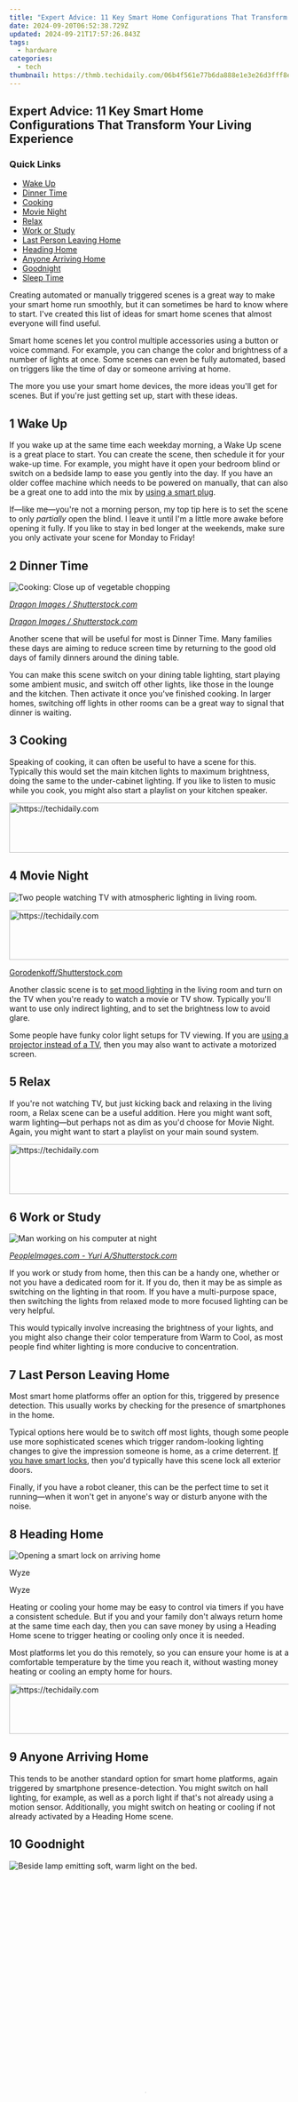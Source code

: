 ```yaml
---
title: "Expert Advice: 11 Key Smart Home Configurations That Transform Your Living Experience"
date: 2024-09-20T06:52:38.729Z
updated: 2024-09-21T17:57:26.843Z
tags:
  - hardware
categories:
  - tech
thumbnail: https://thmb.techidaily.com/06b4f561e77b6da888e1e3e26d3fff8eafe69267efcd4ca3c81ccca7b6840330.jpg
---
```


## Expert Advice: 11 Key Smart Home Configurations That Transform Your Living Experience

### Quick Links

* [Wake Up](https://extra-skills.techidaily.com/2024-approved-m1-demystified-apple-redefines-chipset-technology/)
* [Dinner Time](https://vp-tips.techidaily.com/new-the-finest-televisions-on-the-market-top-ten-4ks-for-2024/)
* [Cooking](https://twitter-videos.techidaily.com/updated-twitter-video-requirements-how-to-upload-a-video-on-twitter-in-2024/)
* [Movie Night](https://remote-screen-capture.techidaily.com/updated-navigating-zooms-share-functionality-for-2024/)
* [Relax](https://hardware-tips.techidaily.com/exploring-new-horizons-with-toms-technology-insights/)
* [Work or Study](https://extra-hints.techidaily.com/the-speedy-photographers-guide-to-google-collage-crafting/)
* [Last Person Leaving Home](https://program-issues.techidaily.com/step-by-step-fixes-for-audio-malfunctions-in-fallout-4-pc-edition/)
* [Heading Home](https://youtube-videos.techidaily.com/2024-approved-elevating-your-youtube-presence-with-effective-tags/)
* [Anyone Arriving Home](https://extra-tips.techidaily.com/advanced-rendering-gpus-for-4k-experience/)
* [Goodnight](https://screen-recording.techidaily.com/updated-2024-approved-expand-your-library-prime-10-ps5-extra-drives/)
* [Sleep Time](https://android-unlock.techidaily.com/how-to-remove-forgotten-pin-of-your-lava-blaze-pro-5g-by-drfone-android/)

 Creating automated or manually triggered scenes is a great way to make your smart home run smoothly, but it can sometimes be hard to know where to start. I've created this list of ideas for smart home scenes that almost everyone will find useful.

 Smart home scenes let you control multiple accessories using a button or voice command. For example, you can change the color and brightness of a number of lights at once. Some scenes can even be fully automated, based on triggers like the time of day or someone arriving at home.

 The more you use your smart home devices, the more ideas you'll get for scenes. But if you're just getting set up, start with these ideas.

## 1  Wake Up 

 If you wake up at the same time each weekday morning, a Wake Up scene is a great place to start. You can create the scene, then schedule it for your wake-up time. For example, you might have it open your bedroom blind or switch on a bedside lamp to ease you gently into the day. If you have an older coffee machine which needs to be powered on manually, that can also be a great one to add into the mix by [using a smart plug](https://android-location-track.techidaily.com/2-ways-to-monitor-huawei-nova-y71-activity-drfone-by-drfone-virtual-android/).

 If—like me—you're not a morning person, my top tip here is to set the scene to only _partially_ open the blind. I leave it until I'm a little more awake before opening it fully. If you like to stay in bed longer at the weekends, make sure you only activate your scene for Monday to Friday!

## 2  Dinner Time 

![Cooking: Close up of vegetable chopping](https://static1.howtogeekimages.com/wordpress/wp-content/uploads/2022/11/7bd56eda.png) 

_[Dragon Images / Shutterstock.com](https://www.shutterstock.com/image-photo/woman-following-recipe-on-digital-tablet-254202712)_

_[Dragon Images / Shutterstock.com](https://www.shutterstock.com/image-photo/woman-following-recipe-on-digital-tablet-254202712)_

 Another scene that will be useful for most is Dinner Time. Many families these days are aiming to reduce screen time by returning to the good old days of family dinners around the dining table.

 You can make this scene switch on your dining table lighting, start playing some ambient music, and switch off other lights, like those in the lounge and the kitchen. Then activate it once you've finished cooking. In larger homes, switching off lights in other rooms can be a great way to signal that dinner is waiting.

## 3  Cooking 

 Speaking of cooking, it can often be useful to have a scene for this. Typically this would set the main kitchen lights to maximum brightness, doing the same to the under-cabinet lighting. If you like to listen to music while you cook, you might also start a playlist on your kitchen speaker.

<!-- affiliate ads begin -->
<a href="https://oneplusfr.sjv.io/c/5597632/1622438/14044" target="_top" id="1622438">
  <img src="//a.impactradius-go.com/display-ad/14044-1622438" border="0" alt="https://techidaily.com" width="728" height="90"/>
</a>
<img height="0" width="0" src="https://oneplusfr.sjv.io/i/5597632/1622438/14044" style="position:absolute;visibility:hidden;" border="0" />
<!-- affiliate ads end -->

## 4  Movie Night 

![Two people watching TV with atmospheric lighting in living room.](https://static1.howtogeekimages.com/wordpress/wp-content/uploads/2024/07/two-people-watching-tv-with-atmospheric-lighting-in-living-room.jpg) 

<!-- affiliate ads begin -->
<a href="https://appsumo.8odi.net/c/5597632/2151889/7443" target="_top" id="2151889">
  <img src="//a.impactradius-go.com/display-ad/7443-2151889" border="0" alt="https://techidaily.com" width="728" height="90"/>
</a>
<img height="0" width="0" src="https://appsumo.8odi.net/i/5597632/2151889/7443" style="position:absolute;visibility:hidden;" border="0" />
<!-- affiliate ads end -->

[Gorodenkoff/Shutterstock.com](https://www.shutterstock.com/image-photo/authentic-couple-spending-time-home-sitting-2149434415 "Gorodenkoff")

 Another classic scene is to [set mood lighting](https://program-issues.techidaily.com/quick-solutions-resolving-issues-with-genshin-impact-startup/) in the living room and turn on the TV when you're ready to watch a movie or TV show. Typically you'll want to use only indirect lighting, and to set the brightness low to avoid glare.

 Some people have funky color light setups for TV viewing. If you are [using a projector instead of a TV](https://fox-boxes.techidaily.com/in-2024-masterful-video-starts-get-them-for-free/), then you may also want to activate a motorized screen.

## 5  Relax 

 If you're not watching TV, but just kicking back and relaxing in the living room, a Relax scene can be a useful addition. Here you might want soft, warm lighting—but perhaps not as dim as you'd choose for Movie Night. Again, you might want to start a playlist on your main sound system.

<!-- affiliate ads begin -->
<a href="https://ephamedtechinc.pxf.io/c/5597632/2126492/26400" target="_top" id="2126492">
  <img src="//a.impactradius-go.com/display-ad/26400-2126492" border="0" alt="https://techidaily.com" width="640" height="90"/>
</a>
<img height="0" width="0" src="https://ephamedtechinc.pxf.io/i/5597632/2126492/26400" style="position:absolute;visibility:hidden;" border="0" />
<!-- affiliate ads end -->

## 6  Work or Study 

![Man working on his computer at night](https://static1.howtogeekimages.com/wordpress/wp-content/uploads/2022/10/Night-Working-Emails.jpg) 

_[PeopleImages.com - Yuri A/Shutterstock.com](https://www.shutterstock.com/image-photo/studying-deep-into-night-cropped-shot-2167338593)_

 If you work or study from home, then this can be a handy one, whether or not you have a dedicated room for it. If you do, then it may be as simple as switching on the lighting in that room. If you have a multi-purpose space, then switching the lights from relaxed mode to more focused lighting can be very helpful.

 This would typically involve increasing the brightness of your lights, and you might also change their color temperature from Warm to Cool, as most people find whiter lighting is more conducive to concentration.

## 7  Last Person Leaving Home 

 Most smart home platforms offer an option for this, triggered by presence detection. This usually works by checking for the presence of smartphones in the home.

 Typical options here would be to switch off most lights, though some people use more sophisticated scenes which trigger random-looking lighting changes to give the impression someone is home, as a crime deterrent. [If you have smart locks](https://extra-skills.techidaily.com/2024-approved-periscope-recording-for-beginners-a-complete-walkthrough/), then you'd typically have this scene lock all exterior doors.

 Finally, if you have a robot cleaner, this can be the perfect time to set it running—when it won't get in anyone's way or disturb anyone with the noise.

## 8  Heading Home 

![Opening a smart lock on arriving home](https://static1.howtogeekimages.com/wordpress/wp-content/uploads/2021/02/586e508f-2.png) 

Wyze

Wyze

 Heating or cooling your home may be easy to control via timers if you have a consistent schedule. But if you and your family don't always return home at the same time each day, then you can save money by using a Heading Home scene to trigger heating or cooling only once it is needed.

 Most platforms let you do this remotely, so you can ensure your home is at a comfortable temperature by the time you reach it, without wasting money heating or cooling an empty home for hours.

<!-- affiliate ads begin -->
<a href="https://coinrule.sjv.io/c/5597632/1958378/18409" target="_top" id="1958378">
  <img src="//a.impactradius-go.com/display-ad/18409-1958378" border="0" alt="https://techidaily.com" width="728" height="90"/>
</a>
<img height="0" width="0" src="https://coinrule.sjv.io/i/5597632/1958378/18409" style="position:absolute;visibility:hidden;" border="0" />
<!-- affiliate ads end -->

## 9  Anyone Arriving Home 

 This tends to be another standard option for smart home platforms, again triggered by smartphone presence-detection. You might switch on hall lighting, for example, as well as a porch light if that's not already using a motion sensor. Additionally, you might switch on heating or cooling if not already activated by a Heading Home scene.

## 10  Goodnight 

![Beside lamp emitting soft, warm light on the bed.](https://static1.howtogeekimages.com/wordpress/wp-content/uploads/2024/07/beside-lamp-emitting-soft-warm-light-on-the-bed.jpg) 

<!-- affiliate ads begin -->
<span id="1899850">
					<video width="486" height="864" style="cursor:pointer"
           poster="//a.impactradius-go.com/display-clicktoplayimage/1899850.png"
           onclick="if(!this.playClicked){this.play();this.setAttribute('controls',true);this.playClicked=true;}">
	   <source src="//a.impactradius-go.com/display-ad/14483-1899850">
	   <img src="//a.impactradius-go.com/display-clicktoplayimage/1899850.png" style="border: none; height: 100%; width: 100%; object-fit: contain">
	</video>
	<div style="width:304px;text-align:center"><a href="javascript:window.open(decodeURIComponent('https%3A%2F%2Felectronicx.pxf.io%2Fc%2F5597632%2F1899850%2F14483'), '_blank');void(0);">Click here</a></div>
</span>
<img height="0" width="0" src="https://imp.pxf.io/i/5597632/1899850/14483" style="position:absolute;visibility:hidden;" border="0" />
<!-- affiliate ads end -->

[Irine and Andrew/Shutterstock.com](https://www.shutterstock.com/image-photo/night-light-above-bed-modern-hotel-2405828441 "Irine and Andrew")

 This scene is most effective if you're an individual who lives alone, or a couple who generally goes to bed at the same time. In that case, you can use it as you approach the bedroom to switch on bedroom lamps and switch off all other lighting in the home. You might also reduce heating or cooling in living areas, and if you use an electric blanket in winter, you might want to switch that on.

 For larger households, you obviously won't want to switch off other lighting that may still be in use, but a more limited version can still make it feel welcoming when you walk into a bedroom which is already softly lit.

## 11  Sleep Time 

 It might seem a little indulgent to have a scene simply to switch off your bedroom lamps when you're ready to turn over and go to sleep, but at the end of a tiring day, or when you're snuggled up under the bedding, it can be a welcome luxury to simply use a voice command! You could also use it to ensure the smart locks are locked as you settle off to sleep.

---

 What I've provided here are some suggested scenes which many find useful; your mileage may vary. It's always useful to pay attention to your own routines, to see what opportunities there might be to create scenes to do things for you.

 For example, in my home the sun would start heating up the lounge from around midday, so I took to closing the blinds when that happened. I later created a scene to automate that.

<ins class="adsbygoogle"
     style="display:block"
     data-ad-format="autorelaxed"
     data-ad-client="ca-pub-7571918770474297"
     data-ad-slot="1223367746"></ins>

<ins class="adsbygoogle"
     style="display:block"
     data-ad-client="ca-pub-7571918770474297"
     data-ad-slot="8358498916"
     data-ad-format="auto"
     data-full-width-responsive="true"></ins>

<span class="atpl-alsoreadstyle">Also read:</span>
<div><ul>
<li><a href="https://some-techniques.techidaily.com/new-expert-advice-for-maximizing-your-iphones-photographic-features/"><u>[New] Expert Advice for Maximizing Your iPhone's Photographic Features</u></a></li>
<li><a href="https://hardware-tips.techidaily.com/apex-level-ps5-storage-expansion-choosing-high-speed-nvme-drives-to-elevate-playtime/"><u>Apex Level PS5 Storage Expansion: Choosing High-Speed NVMe Drives to Elevate Playtime</u></a></li>
<li><a href="https://hardware-tips.techidaily.com/1723175704568-building-your-pc-faster-try-corsairs-new-single-turn-installation-screw-and-save-precious-seconds/"><u>Building Your PC Faster? Try Corsair’s New Single-Turn Installation Screw and Save Precious Seconds</u></a></li>
<li><a href="https://tech-renaissance.techidaily.com/complete-guide-watching-indiana-jones-films-sequentially/"><u>Complete Guide: Watching Indiana Jones Films Sequentially</u></a></li>
<li><a href="https://hardware-tips.techidaily.com/comprehensive-anycubic-kobra-3-assessment-exploring-its-multi-hued-printing-capabilities/"><u>Comprehensive Anycubic Kobra 3 Assessment: Exploring Its Multi-Hued Printing Capabilities</u></a></li>
<li><a href="https://location-social.techidaily.com/how-to-activate-and-use-life360-ghost-mode-on-apple-iphone-13-pro-max-drfone-by-drfone-virtual-ios/"><u>How To Activate and Use Life360 Ghost Mode On Apple iPhone 13 Pro Max | Dr.fone</u></a></li>
<li><a href="https://some-guidance.techidaily.com/los-mejores-convertidores-de-video-gratis-en-windows-10-explicado-por-que-son-recomendables/"><u>Los Mejores Convertidores De Vídeo Gratis en Windows 10 Explicado | Por Qué Son Recomendables</u></a></li>
<li><a href="https://hardware-tips.techidaily.com/mastering-your-digital-space-tips-from-toms-hardware-hub/"><u>Mastering Your Digital Space - Tips From Tom’s Hardware Hub</u></a></li>
<li><a href="https://hardware-tips.techidaily.com/navigating-modern-electronics-with-toms-hardware-wisdom/"><u>Navigating Modern Electronics with Tom's Hardware Wisdom</u></a></li>
<li><a href="https://graphic-issues.techidaily.com/remedying-portable-monitors-opaque-screen/"><u>Remedying Portable Monitors' Opaque Screen</u></a></li>
<li><a href="https://some-guidance.techidaily.com/trasformare-i-tuoi-gif-in-immagini-png-gratuite-online-movavi/"><u>Trasformare I Tuoi GIF in Immagini PNG Gratuite Online - Movavi</u></a></li>
<li><a href="https://blog-min.techidaily.com/virtual-web-cam-wonders-enhance-your-livestreams-using-manycam-technology/"><u>Virtual Web Cam Wonders: Enhance Your Livestreams Using ManyCam Technology</u></a></li>
</ul></div>

